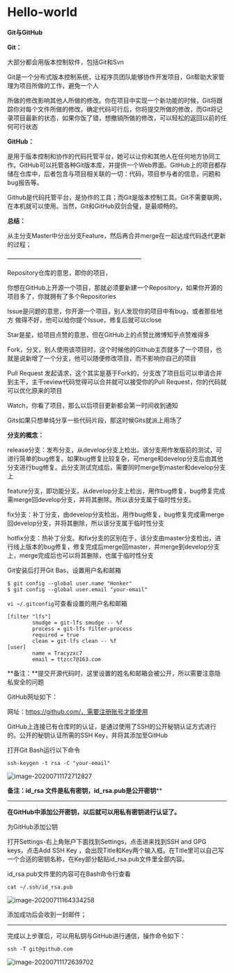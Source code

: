 # **Hello-world**

**Git与GitHub**

**Git：**

大部分都会用版本控制软件，包括Git和Svn

Git是一个分布式版本控制系统，让程序员团队能够协作开发项目，Git帮助大家管理为项目所做的工作，避免一个人

所做的修改影响其他人所做的修改。你在项目中实现一个新功能的时候，Git将跟踪你对每个文件所做的修改。确定代码可行后，你将提交所做的修改，而Git将记录项目最新的状态，如果你饭了错，想撤销所做的修改，可以轻松的返回以前的任何可行状态



**GitHub：**

是用于版本控制和协作的代码托管平台，她可以让你和其他人在任何地方协同工作。GitHub可以托管各种Git版本库，并提供一个Web界面。GitHub上的项目都存储在仓库中，后者包含与项目相关联的一切：代码，项目参与者的信息，问题和bug报告等。



Github是代码托管平台，是协作的工具；而Git是版本控制工具。Git不需要联网，在本机就可以使用。当然，Git和GitHub双剑合璧，是最顺畅的。

**总结：**

从主分支Master中分出分支Feature，然后再合并merge在一起达成代码迭代更新的过程；

——————————————————————

Repository仓库的意思，即你的项目，

你想在GitHub上开源一个项目，那就必须要新建一个Repository，如果你开源的项目多了，你就拥有了多个Repositories

Issue是问题的意思，你开源一个项目，别人发现你的项目中有bug，或者那些地方 做得不好，他可以给你提个Issue，修复后就可以close



Star是星，给项目点赞的意思，但在GitHub上的点赞比微博知乎点赞难得多



Fork，分叉，别人使用该项目时，这个时候他的Github主页就多了一个项目，也就是说新增了一个分支，他可以随便修改项目，而不影响你自己的项目



Pull Request 发起请求，这个其实是基于Fork的，分支改了项目后可以申请合并到主干，主干review代码觉得可以合并就可以接受你的Pull Request，你的代码就可以优化原来的项目



Watch，你看了项目，那么以后项目更新都会第一时间收到通知



Gits如果只想单纯分享一些代码片段，那这时候Gits就派上用场了



**分支的概念：**

release分支：发布分支，从develop分支上检出。该分支用作发版前的测试，可进行简单的bug修复。如果bug修复比较复杂，可merge和develop分支后由其他分支进行bug修复。此分支测试完成后，需要同时merge到master和develop分支上



feature分支，即功能分支，从develop分支上检出，用作bug修复，bug修复完成需merge回develop分支，并将其删除。所以该分支属于临时性分支。



fix分支：补丁分支，由develop分支检出，用作bug修复，bug修复完成需merge回develop分支，并将其删除，所以该分支属于临时性分支



hotfix分支：热补丁分支。和fix分支的区别在于，该分支由master分支检出，进行线上版本的bug修复，修复完成后merge回master，并merge到develop分支上，merge完成后也可以将其删除，也属于临时性分支



Git安装后打开Git Bas，设置用户名和邮箱

```git
$ git config --global user.name "Honker"
$ git config --global user.email "your-email" 
```

`vi ~/.gitconfig`可查看设置的用户名和邮箱

```Git
[filter "lfs"]
        smudge = git-lfs smudge -- %f
        process = git-lfs filter-process
        required = true
        clean = git-lfs clean -- %f
[user]
        name = Tracyzxc7
        email = ttzcc7@163.com
```



**备注：**提交开源代码时，这里设置的姓名和邮箱会被公开，所以需要注意隐私安全的问题



GitHub网址如下：

网址：https://github.com/，需要注册账号才能使用

GitHub上连接已有仓库时的认证，是通过使用了SSH的公开秘钥认证方式进行的。公开的秘钥认证所需的SSH Key，并将其添加至GitHub

打开Git Bash运行以下命令

```
ssh-keygen -t rsa -C "your-email"
```

![image-20200711172712827](C:\Users\xiaocui.zheng\AppData\Roaming\Typora\typora-user-images\image-20200711172712827.png)



**备注：id_rsa 文件是私有密钥，id_rsa.pub是公开密钥****

****

**在GitHub中添加公开密钥，以后就可以用私有密钥进行认证了。**

为GitHub添加公钥

打开Settings-右上角账户下面找到Settings，点击进来找到SSH and GPG keys，点击Add SSH Key ，会出现Title和Key两个输入框。在Title里可以自己写一个合适的密钥名称，在Key部分黏贴id_rsa.pub文件里全部内容。



id_rsa.pub文件里的内容可在Bash命令行查看

```
cat ~/.ssh/id_rsa.pub
```

![image-20200711164334258](C:\Users\xiaocui.zheng\AppData\Roaming\Typora\typora-user-images\image-20200711164334258.png)

添加成功后会收到一封邮件；

****

完成以上步骤后，可以用私钥与GitHub进行通信，操作命令如下：

```
ssh -T git@github.com
```

![image-20200711172639702](C:\Users\xiaocui.zheng\AppData\Roaming\Typora\typora-user-images\image-20200711172639702.png)